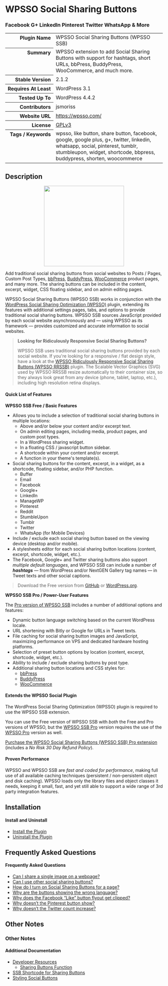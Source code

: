 <h1>WPSSO Social Sharing Buttons</h1><h3>Facebook G+ LinkedIn Pinterest Twitter WhatsApp &amp; More</h3>

<table>
<tr><th align="right" valign="top" nowrap>Plugin Name</th><td>WPSSO Social Sharing Buttons (WPSSO SSB)</td></tr>
<tr><th align="right" valign="top" nowrap>Summary</th><td>WPSSO extension to add Social Sharing Buttons with support for hashtags, short URLs, bbPress, BuddyPress, WooCommerce, and much more.</td></tr>
<tr><th align="right" valign="top" nowrap>Stable Version</th><td>2.1.2</td></tr>
<tr><th align="right" valign="top" nowrap>Requires At Least</th><td>WordPress 3.1</td></tr>
<tr><th align="right" valign="top" nowrap>Tested Up To</th><td>WordPress 4.4.2</td></tr>
<tr><th align="right" valign="top" nowrap>Contributors</th><td>jsmoriss</td></tr>
<tr><th align="right" valign="top" nowrap>Website URL</th><td><a href="https://wpsso.com/">https://wpsso.com/</a></td></tr>
<tr><th align="right" valign="top" nowrap>License</th><td><a href="http://www.gnu.org/licenses/gpl.txt">GPLv3</a></td></tr>
<tr><th align="right" valign="top" nowrap>Tags / Keywords</th><td>wpsso, like button, share button, facebook, google, google plus, g+, twitter, linkedin, whatsapp, social, pinterest, tumblr, stumbleupon, widget, shortcode, bbpress, buddypress, shorten, woocommerce</td></tr>
</table>

<h2>Description</h2>

<p align="center"><img src="https://surniaulula.github.io/wpsso-ssb/assets/icon-256x256.png" width="256" height="256" /></p><p>Add traditional social sharing buttons from social websites to Posts / Pages, Custom Post Types, <a href="https://wordpress.org/plugins/bbpress/">bbPress</a>, <a href="https://wordpress.org/plugins/buddypress/">BuddyPress</a>, <a href="https://wordpress.org/plugins/woocommerce/">WooCommerce</a> product pages, and many more. The sharing buttons can be included in the content, excerpt, widget, CSS floating sidebar, and on admin editing pages.</p>

<p>WPSSO Social Sharing Buttons (WPSSO SSB) works in conjunction with the <a href="https://wordpress.org/plugins/wpsso/">WordPress Social Sharing Optimization (WPSSO)</a> plugin, extending its features with additional settings pages, tabs, and options to provide traditional social sharing buttons. WPSSO SSB sources JavaScript provided by each social website asynchronously and &mdash; using WPSSO as its framework &mdash; provides customized and accurate information to social websites.</p>

<blockquote>
<p><strong>Looking for Ridiculously Responsive Social Sharing Buttons?</strong></p>

<p>WPSSO SSB uses traditional social sharing buttons provided by each social website. If you're looking for a responsive / flat design style, have a look at the <a href="https://wordpress.org/plugins/wpsso-rrssb/">WPSSO Ridiculously Responsive Social Sharing Buttons (WPSSO RRSSB)</a> plugin. The Scalable Vector Graphics (SVG) used by WPSSO RRSSB resize automatically to their container size, so they always look great from any device (phone, tablet, laptop, etc.), including high resolution retina displays.</p>
</blockquote>

<h4>Quick List of Features</h4>

<p><strong>WPSSO SSB Free / Basic Features</strong></p>

<ul>
<li>Allows you to include a selection of traditional social sharing buttons in multiple locations:

<ul>
<li>Above and/or below your content and/or excerpt text.</li>
<li>On admin editing pages, including media, product pages, and custom post types.</li>
<li>In a WordPress sharing widget.</li>
<li>In a floating CSS / javascript button sidebar.</li>
<li>A shortcode within your content and/or excerpt.</li>
<li>A function in your theme's template(s).</li>
</ul></li>
<li>Social sharing buttons for the content, excerpt, in a widget, as a shortcode, floating sidebar, and/or PHP function.

<ul>
<li>Buffer</li>
<li>Email</li>
<li>Facebook</li>
<li>Google+</li>
<li>LinkedIn</li>
<li>ManageWP</li>
<li>Pinterest</li>
<li>Reddit</li>
<li>StumbleUpon</li>
<li>Tumblr</li>
<li>Twitter</li>
<li>WhatsApp (for Mobile Devices)</li>
</ul></li>
<li>Include / exclude each social sharing button based on the viewing device (desktop and/or mobile).</li>
<li>A stylesheets editor for each social sharing button locations (content, excerpt, shortcode, widget, etc.).</li>
<li>The Facebook, Google+ and Twitter sharing buttons also support <em>multiple default languages</em>, and WPSSO SSB can include a number of <strong><em>hashtags</em></strong> &mdash; from WordPress and/or NextGEN Gallery tag names &mdash; in Tweet texts and other social captions.</li>
</ul>

<blockquote>
<p>Download the Free version from <a href="http://surniaulula.github.io/wpsso-ssb/">GitHub</a> or <a href="https://wordpress.org/plugins/wpsso-ssb/">WordPress.org</a>.</p>
</blockquote>

<p><strong>WPSSO SSB Pro / Power-User Features</strong></p>

<p>The <a href="http://wpsso.com/extend/plugins/wpsso-ssb/">Pro version of WPSSO SSB</a> includes a number of additional options and features:</p>

<ul>
<li>Dynamic button language switching based on the current WordPress locale.</li>
<li>URL shortening with Bitly or Google for URLs in Tweet texts.</li>
<li>File caching for social sharing button images and JavaScript, maximizing performance on VPS and dedicated hardware hosting platforms.</li>
<li>Selection of preset button options by location (content, excerpt, shortcode, widget, etc.).</li>
<li>Ability to include / exclude sharing buttons by post type.</li>
<li>Additional sharing button locations and CSS styles for:

<ul>
<li><a href="https://wordpress.org/plugins/bbpress/">bbPress</a></li>
<li><a href="https://wordpress.org/plugins/buddypress/">BuddyPress</a></li>
<li><a href="https://wordpress.org/plugins/woocommerce/">WooCommerce</a></li>
</ul></li>
</ul>

<h4>Extends the WPSSO Social Plugin</h4>

<p>The WordPress Social Sharing Optimization (WPSSO) plugin is required to use the WPSSO SSB extension.</p>

<p>You can use the Free version of WPSSO SSB with <em>both</em> the Free and Pro versions of WPSSO, but the <a href="http://wpsso.com/extend/plugins/wpsso-ssb/">WPSSO SSB Pro</a> version requires the use of the <a href="http://wpsso.com/extend/plugins/wpsso/">WPSSO Pro</a> version as well.</p>

<p><a href="http://wpsso.com/extend/plugins/wpsso-ssb/">Purchase the WPSSO Social Sharing Buttons (WPSSO SSB) Pro extension</a> (includes a <em>No Risk 30 Day Refund Policy</em>).</p>

<h4>Proven Performance</h4>

<p>WPSSO and WPSSO SSB are <em>fast and coded for performance</em>, making full use of all available caching techniques (persistent / non-persistent object and disk caching). WPSSO loads only the library files and object classes it needs, keeping it small, fast, and yet still able to support a wide range of 3rd party integration features.</p>


<h2>Installation</h2>

<h4>Install and Uninstall</h4>

<ul>
<li><a href="http://wpsso.com/codex/plugins/wpsso-ssb/installation/install-the-plugin/">Install the Plugin</a></li>
<li><a href="http://wpsso.com/codex/plugins/wpsso-ssb/installation/uninstall-the-plugin/">Uninstall the Plugin</a></li>
</ul>


<h2>Frequently Asked Questions</h2>

<h4>Frequently Asked Questions</h4>

<ul>
<li><a href="http://wpsso.com/codex/plugins/wpsso-ssb/faq/can-i-share-a-single-image-on-a-webpage/">Can I share a single image on a webpage?</a></li>
<li><a href="http://wpsso.com/codex/plugins/wpsso-ssb/faq/can-i-use-other-social-sharing-buttons/">Can I use other social sharing buttons?</a></li>
<li><a href="http://wpsso.com/codex/plugins/wpsso-ssb/faq/how-do-i-turn-on-social-sharing-buttons-for-a-page/">How do I turn on Social Sharing Buttons for a page?</a></li>
<li><a href="http://wpsso.com/codex/plugins/wpsso-ssb/faq/why-are-the-buttons-showing-the-wrong-language/">Why are the buttons showing the wrong language?</a></li>
<li><a href="http://wpsso.com/codex/plugins/wpsso-ssb/faq/why-does-the-facebook-like-button-flyout-get-clipped/">Why does the Facebook “Like” button flyout get clipped?</a></li>
<li><a href="http://wpsso.com/codex/plugins/wpsso-ssb/faq/why-doesnt-the-pinterest-button-show/">Why doesn’t the Pinterest button show?</a></li>
<li><a href="http://wpsso.com/codex/plugins/wpsso-ssb/faq/why-doesnt-the-twitter-count-increase/">Why doesn’t the Twitter count increase?</a></li>
</ul>


<h2>Other Notes</h2>

<h3>Other Notes</h3>
<h4>Additional Documentation</h4>

<ul>
<li><a href="http://wpsso.com/codex/plugins/wpsso-ssb/notes/developer/">Developer Resources</a>

<ul>
<li><a href="http://wpsso.com/codex/plugins/wpsso-ssb/notes/developer/sharing-buttons-function/">Sharing Buttons Function</a></li>
</ul></li>
<li><a href="http://wpsso.com/codex/plugins/wpsso-ssb/notes/ssb-shortcode/">SSB Shortcode for Sharing Buttons</a></li>
<li><a href="http://wpsso.com/codex/plugins/wpsso-ssb/notes/styling-social-buttons/">Styling Social Buttons</a></li>
</ul>

